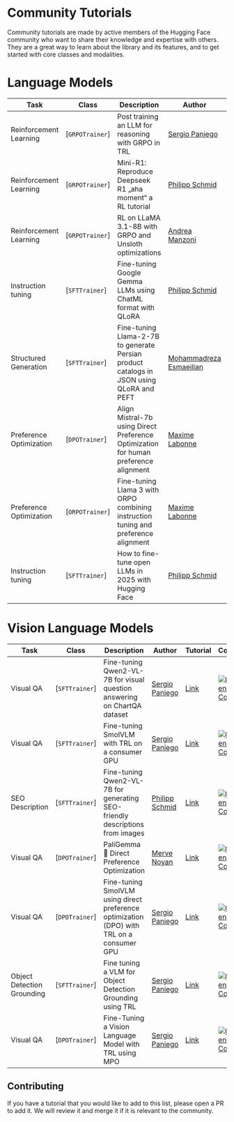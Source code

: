 # Community Tutorials

Community tutorials are made by active members of the Hugging Face community who want to share their knowledge and expertise with others. They are a great way to learn about the library and its features, and to get started with core classes and modalities.

# Language Models

| Task | Class | Description | Author | Tutorial | Colab |
| --- | --- | --- | --- | --- | --- |
| Reinforcement Learning | [`GRPOTrainer`] | Post training an LLM for reasoning with GRPO in TRL | [Sergio Paniego](https://huggingface.co/sergiopaniego) | [Link](https://huggingface.co/learn/cookbook/fine_tuning_llm_grpo_trl) | [![Open In Colab](https://colab.research.google.com/assets/colab-badge.svg)](https://colab.research.google.com/github/huggingface/cookbook/blob/main/notebooks/en/fine_tuning_llm_grpo_trl.ipynb) |
| Reinforcement Learning | [`GRPOTrainer`] | Mini-R1: Reproduce Deepseek R1 „aha moment“ a RL tutorial | [Philipp Schmid](https://huggingface.co/philschmid) | [Link](https://www.philschmid.de/mini-deepseek-r1) | [![Open In Colab](https://colab.research.google.com/assets/colab-badge.svg)](https://colab.research.google.com/github/philschmid/deep-learning-pytorch-huggingface/blob/main/training/mini-deepseek-r1-aha-grpo.ipynb) |
| Reinforcement Learning | [`GRPOTrainer`] | RL on LLaMA 3.1-8B with GRPO and Unsloth optimizations | [Andrea Manzoni](https://huggingface.co/AManzoni) | [Link](https://colab.research.google.com/github/amanzoni1/fine_tuning/blob/main/RL_LLama3_1_8B_GRPO.ipynb) | [![Open In Colab](https://colab.research.google.com/assets/colab-badge.svg)](https://colab.research.google.com/github/amanzoni1/fine_tuning/blob/main/RL_LLama3_1_8B_GRPO.ipynb) | 
| Instruction tuning | [`SFTTrainer`] | Fine-tuning Google Gemma LLMs using ChatML format with QLoRA | [Philipp Schmid](https://huggingface.co/philschmid) | [Link](https://www.philschmid.de/fine-tune-google-gemma) | [![Open In Colab](https://colab.research.google.com/assets/colab-badge.svg)](https://colab.research.google.com/github/philschmid/deep-learning-pytorch-huggingface/blob/main/training/gemma-lora-example.ipynb) |
| Structured Generation | [`SFTTrainer`] | Fine-tuning Llama-2-7B to generate Persian product catalogs in JSON using QLoRA and PEFT | [Mohammadreza Esmaeilian](https://huggingface.co/Mohammadreza) | [Link](https://huggingface.co/learn/cookbook/en/fine_tuning_llm_to_generate_persian_product_catalogs_in_json_format) | [![Open In Colab](https://colab.research.google.com/assets/colab-badge.svg)](https://colab.research.google.com/github/huggingface/cookbook/blob/main/notebooks/en/fine_tuning_llm_to_generate_persian_product_catalogs_in_json_format.ipynb) |
| Preference Optimization | [`DPOTrainer`] | Align Mistral-7b using Direct Preference Optimization for human preference alignment | [Maxime Labonne](https://huggingface.co/mlabonne) | [Link](https://mlabonne.github.io/blog/posts/Fine_tune_Mistral_7b_with_DPO.html) | [![Open In Colab](https://colab.research.google.com/assets/colab-badge.svg)](https://colab.research.google.com/github/mlabonne/llm-course/blob/main/Fine_tune_a_Mistral_7b_model_with_DPO.ipynb) |
| Preference Optimization | [`ORPOTrainer`] | Fine-tuning Llama 3 with ORPO combining instruction tuning and preference alignment | [Maxime Labonne](https://huggingface.co/mlabonne) | [Link](https://mlabonne.github.io/blog/posts/2024-04-19_Fine_tune_Llama_3_with_ORPO.html) | [![Open In Colab](https://colab.research.google.com/assets/colab-badge.svg)](https://colab.research.google.com/drive/1eHNWg9gnaXErdAa8_mcvjMupbSS6rDvi) |
| Instruction tuning | [`SFTTrainer`] | How to fine-tune open LLMs in 2025 with Hugging Face | [Philipp Schmid](https://huggingface.co/philschmid) | [Link](https://www.philschmid.de/fine-tune-llms-in-2025) | [![Open In Colab](https://colab.research.google.com/assets/colab-badge.svg)](https://colab.research.google.com/github/philschmid/deep-learning-pytorch-huggingface/blob/main/training/fine-tune-llms-in-2025.ipynb) |

<Youtube id="cnGyyM0vOes" />

# Vision Language Models

| Task | Class | Description | Author | Tutorial | Colab |
| --- | --- | --- | --- | --- | --- |
| Visual QA | [`SFTTrainer`] | Fine-tuning Qwen2-VL-7B for visual question answering on ChartQA dataset | [Sergio Paniego](https://huggingface.co/sergiopaniego) | [Link](https://huggingface.co/learn/cookbook/fine_tuning_vlm_trl) | [![Open In Colab](https://colab.research.google.com/assets/colab-badge.svg)](https://colab.research.google.com/github/huggingface/cookbook/blob/main/notebooks/en/fine_tuning_vlm_trl.ipynb) |
| Visual QA | [`SFTTrainer`] | Fine-tuning SmolVLM with TRL on a consumer GPU | [Sergio Paniego](https://huggingface.co/sergiopaniego) | [Link](https://huggingface.co/learn/cookbook/fine_tuning_smol_vlm_sft_trl) | [![Open In Colab](https://colab.research.google.com/assets/colab-badge.svg)](https://colab.research.google.com/github/huggingface/cookbook/blob/main/notebooks/en/fine_tuning_smol_vlm_sft_trl.ipynb) |
| SEO Description | [`SFTTrainer`] | Fine-tuning Qwen2-VL-7B for generating SEO-friendly descriptions from images | [Philipp Schmid](https://huggingface.co/philschmid) | [Link](https://www.philschmid.de/fine-tune-multimodal-llms-with-trl) | [![Open In Colab](https://colab.research.google.com/assets/colab-badge.svg)](https://colab.research.google.com/github/philschmid/deep-learning-pytorch-huggingface/blob/main/training/fine-tune-multimodal-llms-with-trl.ipynb) |
| Visual QA | [`DPOTrainer`] | PaliGemma 🤝 Direct Preference Optimization | [Merve Noyan](https://huggingface.co/merve) | [Link](https://github.com/merveenoyan/smol-vision/blob/main/PaliGemma_DPO.ipynb) | [![Open In Colab](https://colab.research.google.com/assets/colab-badge.svg)](https://colab.research.google.com/github/merveenoyan/smol-vision/blob/main/PaliGemma_DPO.ipynb) |
| Visual QA | [`DPOTrainer`] | Fine-tuning SmolVLM using direct preference optimization (DPO) with TRL on a consumer GPU | [Sergio Paniego](https://huggingface.co/sergiopaniego) | [Link](https://huggingface.co/learn/cookbook/fine_tuning_vlm_dpo_smolvlm_instruct) | [![Open In Colab](https://colab.research.google.com/assets/colab-badge.svg)](https://colab.research.google.com/github/huggingface/cookbook/blob/main/notebooks/en/fine_tuning_vlm_dpo_smolvlm_instruct.ipynb) |
| Object Detection Grounding | [`SFTTrainer`] | Fine tuning a VLM for Object Detection Grounding using TRL | [Sergio Paniego](https://huggingface.co/sergiopaniego) | [Link](https://huggingface.co/learn/cookbook/fine_tuning_vlm_object_detection_grounding) | [![Open In Colab](https://colab.research.google.com/assets/colab-badge.svg)](https://colab.research.google.com/github/huggingface/cookbook/blob/main/notebooks/en/fine_tuning_vlm_object_detection_grounding.ipynb) |
| Visual QA | [`DPOTrainer`] | Fine-Tuning a Vision Language Model with TRL using MPO | [Sergio Paniego](https://huggingface.co/sergiopaniego) | [Link](https://huggingface.co/learn/cookbook/fine_tuning_vlm_mpo) | [![Open In Colab](https://colab.research.google.com/assets/colab-badge.svg)](https://colab.research.google.com/github/huggingface/cookbook/blob/main/notebooks/en/fine_tuning_vlm_mpo.ipynb) |

## Contributing

If you have a tutorial that you would like to add to this list, please open a PR to add it. We will review it and merge it if it is relevant to the community.
